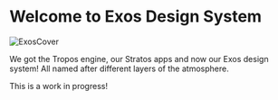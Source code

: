 # Welcome to Exos Design System

![ExosCover](https://user-images.githubusercontent.com/5425166/118621168-67ee2500-b7c6-11eb-95eb-bb1d3a44790a.png)


We got the Tropos engine, our Stratos apps and now our Exos design system! All named after different layers of the atmosphere. 

This is a work in progress!
